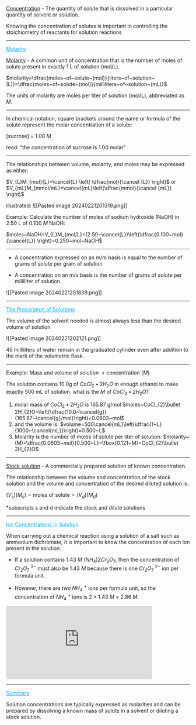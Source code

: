 
<u>Concentration</u> - The quantity of solute that is dissolved in a particular quantity of solvent or solution.

Knowing the concentration of solutes is important in controlling the stoichiometry of reactants for solution reactions

---

<span style="color:#00b0f0"><u>Molarity</u></span> 

<u>Molarity</u> - A common unit of concentration that is the number of moles of solute present in exactly 1 L of solution (mol/L).

$molarity=\dfrac{moles~of~solute~(mol)}{liters~of~solution~(L)}=\dfrac{moles~of~solute~(mol)}{milliliters~of~solution~(mL)}$

The units of molarity are moles per liter of solution (mol/L),  abbreviated as $M$.

---

In chemical notation, square brackets around the name or formula of the solute represent the molar concentration of a solute:

\[sucrose] = $1.00~M$

read: "the concentration of sucrose is 1.00 molar"

---

The relationships between volume, molarity, and moles may be expressed as either:

$V_{L}M_{mol}{L}=\cancel{L} \left( \dfrac{mol}{\cancel {L}} \right)$
or
$V_{mL}M_{mmol/mL}=\cancel{mL}\left(\dfrac{mmol}{\cancel {mL}} \right)$

illustrated:
![[Pasted image 20240221201319.png]]

Example:
Calculate the number of moles of sodium hydroxide (NaOH) in 2.50 L of 0.100 $M$ NaOH:

$moles~NaOH=V_{L}M_{mol/L}=(2.50~\cancel{L})\left(\dfrac{0.100~mol}{\cancel{L}} \right)=0.250~mol~NaOH$
 
 ---

 - A concentration expressed on an m/m basis is equal to the number of grams of solute per gram of solution
 
  - A concentration on an m/v basis is the number of grams of solute per milliliter of solution.

![[Pasted image 20240221201839.png]]

---

<span style="color:#00b0f0"><u>The Preparation of Solutions</u></span>

The volume of the solvent needed is almost always less than the desired volume of solution

![[Pasted image 20240221202121.png]]

45 milliliters of water remain in the graduated cylinder even after addition to the mark of the volumetric flask.

---
Example:
Mass and volume of solution $\longrightarrow$ concentration ($M$)

The solution contains 10.0g of $CoCl_{2}\bullet 2H_{2}O$ in enough ethanol to make exactly 500 mL of solution. what is the $M$ of $CoCl_{2}\bullet 2H_{2}O$?

1. molar mass of $CoCl_{2}\bullet 2H_{2}O$ is 165.87 g/mol
	$moles~CoCl_{2}\bullet 2H_{2}O=\left(\dfrac{10.0~\cancel{g}}{165.87~\cancel{g}/mol}\right)=0.0603~mol$
2. and the volume is:
	$volume=500\cancel{mL}\left(\dfrac{1~L}{1000~\cancel{mL}}\right)=0.500~L$
3. Molarity is the number of moles of solute per liter of solution:
	$molarity~(M)=\dfrac{0.0603~mol}{0.500~L}=\fbox{0.121~M}=CoCl_{2}\bullet 2H_{2}O$

---

<u>Stock solution</u> - A commercially prepared solution of known concentration.

The relationship between the volume and concentration of the stock solution and the volume and concentration of the desired diluted solution is:

$(V_{s})(M_{s})=\text{moles of solute}=(V_{d})(M_{d})$

*subscripts s and d indicate the stock and dilute solutions

---

<span style="color:#00b0f0"><u>Ion Concentrations in Solution</u></span> 

When carrying out a chemical reaction using a solution of a salt such as ammonium dichromate, it is important to know the concentration of each ion present in the solution.

- If a solution contains 1.43 $M$ $(NH_{4})2Cr_{2}O_{7}$, then the concentration of $Cr_{2}O_{7}~^{2−}$ must also be 1.43 $M$ because there is one $Cr_{2}O_{7}~^{2−}$  ion per formula unit. 

- However, there are two $NH_{4}~^{+}$ ions per formula unit, so the concentration of $NH_{4}~^{+}$ ions is 2 × 1.43 $M$ = 2.86 $M$.

<iframe width="400" height="200" src="https://www.youtube.com/embed/qsekSJBLemc" title="Concentration of Ions in Solution from a Soluble Salt" frameborder="0" allow="accelerometer; autoplay; clipboard-write; encrypted-media; gyroscope; picture-in-picture; web-share" allowfullscreen></iframe>

---

<span style="color:#00b0f0"><u>Summary</u></span> 

Solution concentrations are typically expressed as molarities and can be prepared by dissolving a known mass of solute in a solvent or diluting a stock solution.